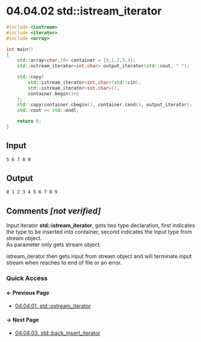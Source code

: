 # 04.04.02 std::istream_iterator

```cxx
#include <iostream>
#include <iterator>
#include <array>

int main()
{
    std::array<char,10> container = {0,1,2,3,4};
    std::ostream_iterator<int,char> output_iterator(std::cout, " ");

    std::copy(
        std::istream_iterator<int,char>(std::cin),
        std::istream_iterator<int,char>(),
        container.begin()+5
    );
    std::copy(container.cbegin(), container.cend(), output_iterator);
    std::cout << std::endl;

    return 0;
}

```

## Input

```txt
5 6 7 8 9

```

## Output

```txt
0 1 2 3 4 5 6 7 8 9 
```

## Comments *[not verified]*

Input iterator **std::istream_iterator**, gets two type declaration,
first indicates the type to be inserted into container,
second indicates the input type from stream object.  
As parameter only gets stream object.

istream_iterator then gets input from stream object and will terminate input stream when reaches to end of file or an error.

### Quick Access

<div class="previous_page pagination">

#### &#8592; Previous Page

* [04.04.01. std::ostream_iterator](./../../04.more_stl/04.iterators/01.ostream_iterator.md)

</div>
<div class="next_page pagination">

#### &#8594; Next Page

* [04.04.03. std::back_insert_iterator](./../../04.more_stl/04.iterators/03.back_insert_iterator.md)

</div>
